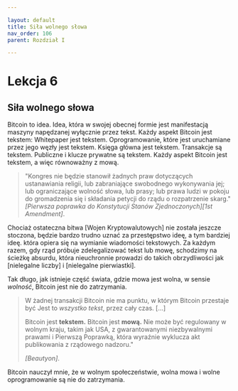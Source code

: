 ```yaml
---

layout: default
title: Siła wolnego słowa
nav_order: 106
parent: Rozdział I

---
```


# Lekcja 6

## Siła wolnego słowa

Bitcoin to idea. Idea, która w swojej obecnej formie jest
manifestacją maszyny napędzanej wyłącznie przez tekst. Każdy aspekt
Bitcoin jest tekstem: Whitepaper jest tekstem. Oprogramowanie, które jest uruchamiane przez
jego węzły jest tekstem. Księga główna jest tekstem. Transakcje są tekstem. Publiczne i
klucze prywatne są tekstem. Każdy aspekt Bitcoin jest tekstem, a więc
równoważny z mową.

> "Kongres nie będzie stanowił żadnych praw dotyczących ustanawiania religii,
> lub zabraniające swobodnego wykonywania jej; lub ograniczające wolność
> słowa, lub prasy; lub prawa ludzi w pokoju do
> gromadzenia się i składania petycji do rządu o rozpatrzenie skarg."
> <cite>[Pierwsza poprawka do Konstytucji Stanów Zjednoczonych][1st Amendment]</cite>.

Chociaż ostateczna bitwa [Wojen Kryptowalutowych] nie została jeszcze stoczona,
będzie bardzo trudno uznać za przestępstwo ideę, a tym bardziej ideę.
która opiera się na wymianie wiadomości tekstowych. Za każdym razem, gdy rząd
próbuje zdelegalizować tekst lub mowę, schodzimy na ścieżkę absurdu, która
nieuchronnie prowadzi do takich obrzydliwości jak [nielegalne liczby] i [nielegalne
pierwiastki].

Tak długo, jak istnieje część świata, gdzie mowa jest wolna, w sensie
*wolność*, Bitcoin jest nie do zatrzymania.

> W żadnej transakcji Bitcoin nie ma punktu, w którym Bitcoin przestaje być
> Jest to *wszystko* *tekst*, przez cały czas. [...]
> 
> Bitcoin jest **tekstem.** Bitcoin jest **mową.** Nie może być regulowany w
> wolnym kraju, takim jak USA, z gwarantowanymi niezbywalnymi prawami i
> Pierwszą Poprawką, która wyraźnie wyklucza akt publikowania z
> rządowego nadzoru."
>
> <cite>[Beautyon]</cite>.

Bitcoin nauczył mnie, że w wolnym społeczeństwie, wolna mowa i wolne oprogramowanie
są nie do zatrzymania.
